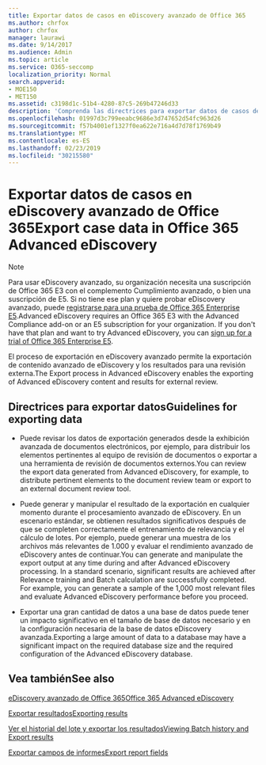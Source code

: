 ```yaml
---
title: Exportar datos de casos en eDiscovery avanzado de Office 365
ms.author: chrfox
author: chrfox
manager: laurawi
ms.date: 9/14/2017
ms.audience: Admin
ms.topic: article
ms.service: O365-seccomp
localization_priority: Normal
search.appverid:
- MOE150
- MET150
ms.assetid: c3198d1c-51b4-4280-87c5-269b47246d33
description: 'Comprenda las directrices para exportar datos de casos de eDiscovery y los resultados de la revisión mediante el proceso de exportación en eDiscovery avanzado de Office 365.  '
ms.openlocfilehash: 01997d3c799eeabc9686e3d747652d54fc963d26
ms.sourcegitcommit: f57b4001ef1327f0ea622e716a4d7d78f1769b49
ms.translationtype: MT
ms.contentlocale: es-ES
ms.lasthandoff: 02/23/2019
ms.locfileid: "30215580"
---
```

# <a name="export-case-data-in-office-365-advanced-ediscovery"></a><span data-ttu-id="2bfad-103">Exportar datos de casos en eDiscovery avanzado de Office 365</span><span class="sxs-lookup"><span data-stu-id="2bfad-103">Export case data in Office 365 Advanced eDiscovery</span></span>

> [!NOTE]
> <span data-ttu-id="2bfad-p101">Para usar eDiscovery avanzado, su organización necesita una suscripción de Office 365 E3 con el complemento Cumplimiento avanzado, o bien una suscripción de E5. Si no tiene ese plan y quiere probar eDiscovery avanzado, puede [registrarse para una prueba de Office 365 Enterprise E5](https://go.microsoft.com/fwlink/p/?LinkID=698279).</span><span class="sxs-lookup"><span data-stu-id="2bfad-p101">Advanced eDiscovery requires an Office 365 E3 with the Advanced Compliance add-on or an E5 subscription for your organization. If you don't have that plan and want to try Advanced eDiscovery, you can [sign up for a trial of Office 365 Enterprise E5](https://go.microsoft.com/fwlink/p/?LinkID=698279).</span></span> 
  
<span data-ttu-id="2bfad-106">El proceso de exportación en eDiscovery avanzado permite la exportación de contenido avanzado de eDiscovery y los resultados para una revisión externa.</span><span class="sxs-lookup"><span data-stu-id="2bfad-106">The Export process in Advanced eDiscovery enables the exporting of Advanced eDiscovery content and results for external review.</span></span> 
  
## <a name="guidelines-for-exporting-data"></a><span data-ttu-id="2bfad-107">Directrices para exportar datos</span><span class="sxs-lookup"><span data-stu-id="2bfad-107">Guidelines for exporting data</span></span>

- <span data-ttu-id="2bfad-108">Puede revisar los datos de exportación generados desde la exhibición avanzada de documentos electrónicos, por ejemplo, para distribuir los elementos pertinentes al equipo de revisión de documentos o exportar a una herramienta de revisión de documentos externos.</span><span class="sxs-lookup"><span data-stu-id="2bfad-108">You can review the export data generated from Advanced eDiscovery, for example, to distribute pertinent elements to the document review team or export to an external document review tool.</span></span>
    
- <span data-ttu-id="2bfad-p102">Puede generar y manipular el resultado de la exportación en cualquier momento durante el procesamiento avanzado de eDiscovery. En un escenario estándar, se obtienen resultados significativos después de que se completen correctamente el entrenamiento de relevancia y el cálculo de lotes. Por ejemplo, puede generar una muestra de los archivos más relevantes de 1.000 y evaluar el rendimiento avanzado de eDiscovery antes de continuar.</span><span class="sxs-lookup"><span data-stu-id="2bfad-p102">You can generate and manipulate the export output at any time during and after Advanced eDiscovery processing. In a standard scenario, significant results are achieved after Relevance training and Batch calculation are successfully completed. For example, you can generate a sample of the 1,000 most relevant files and evaluate Advanced eDiscovery performance before you proceed.</span></span>
    
- <span data-ttu-id="2bfad-112">Exportar una gran cantidad de datos a una base de datos puede tener un impacto significativo en el tamaño de base de datos necesario y en la configuración necesaria de la base de datos eDiscovery avanzada.</span><span class="sxs-lookup"><span data-stu-id="2bfad-112">Exporting a large amount of data to a database may have a significant impact on the required database size and the required configuration of the Advanced eDiscovery database.</span></span>
    
## <a name="see-also"></a><span data-ttu-id="2bfad-113">Vea también</span><span class="sxs-lookup"><span data-stu-id="2bfad-113">See also</span></span>

[<span data-ttu-id="2bfad-114">eDiscovery avanzado de Office 365</span><span class="sxs-lookup"><span data-stu-id="2bfad-114">Office 365 Advanced eDiscovery</span></span>](office-365-advanced-ediscovery.md)
  
[<span data-ttu-id="2bfad-115">Exportar resultados</span><span class="sxs-lookup"><span data-stu-id="2bfad-115">Exporting results </span></span>](export-results-in-advanced-ediscovery.md)
  
[<span data-ttu-id="2bfad-116">Ver el historial del lote y exportar los resultados</span><span class="sxs-lookup"><span data-stu-id="2bfad-116">Viewing Batch history and Export results</span></span>](view-batch-history-and-export-past-results.md)

[<span data-ttu-id="2bfad-117">Exportar campos de informes</span><span class="sxs-lookup"><span data-stu-id="2bfad-117">Export report fields</span></span>](export-report-fields-in-advanced-ediscovery.md)


